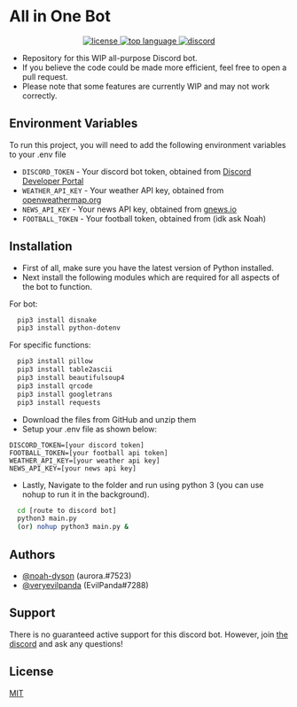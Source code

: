 
# All in One Bot

<p align="center">
  <a href="https://choosealicense.com/licenses/mit/" target="_blank">
    <img alt="license" src="https://img.shields.io/github/license/veryevilpanda/Panda-Bot"/>
  </a>
  <a href="https://www.python.org/" target="_blank">
    <img alt="top language" src="https://img.shields.io/github/languages/top/veryevilpanda/Panda-Bot"/>
  </a>
  <a href="https://discord.gg/Zu6pDEBCjY" target="_blank">
    <img alt="discord" src="https://img.shields.io/discord/1002963156273999884?label=discord"/>
  </a>
</p>

- Repository for this WIP all-purpose Discord bot.
- If you believe the code could be made more efficient, feel free to open a pull request.
- Please note that some features are currently WIP and may not work correctly.

## Environment Variables

To run this project, you will need to add the following environment variables to your .env file

- `DISCORD_TOKEN` - Your discord bot token, obtained from [Discord Developer Portal](https://discord.com/developers/applications)
- `WEATHER_API_KEY` - Your weather API key, obtained from [openweathermap.org](https://openweathermap.org/)
- `NEWS_API_KEY` - Your news API key, obtained from [gnews.io](https://gnews.io/)
- `FOOTBALL_TOKEN` - Your football token, obtained from (idk ask Noah)

## Installation

- First of all, make sure you have the latest version of Python installed. 
- Next install the following modules which are required for all aspects of the bot to function.

For bot:
```bash
  pip3 install disnake
  pip3 install python-dotenv
```
For specific functions:
```bash
  pip3 install pillow
  pip3 install table2ascii
  pip3 install beautifulsoup4 
  pip3 install qrcode
  pip3 install googletrans
  pip3 install requests
```
- Download the files from GitHub and unzip them
- Setup your .env file as shown below:
```env
DISCORD_TOKEN=[your discord token]
FOOTBALL_TOKEN=[your football api token]
WEATHER_API_KEY=[your weather api key]
NEWS_API_KEY=[your news api key]
```
- Lastly, Navigate to the folder and run using python 3 (you can use nohup to run it in the background).
```bash
  cd [route to discord bot]
  python3 main.py
  (or) nohup python3 main.py &
```

## Authors


- [@noah-dyson](https://www.github.com/noah-dyson) (aurora.#7523)
- [@veryevilpanda](https://www.github.com/VeryEvilPanda) (EvilPanda#7288)

## Support

There is no guaranteed active support for this discord bot. However, join [the discord](https://discord.gg/Zu6pDEBCjY) and ask any questions!

## License

[MIT](https://choosealicense.com/licenses/mit/)
